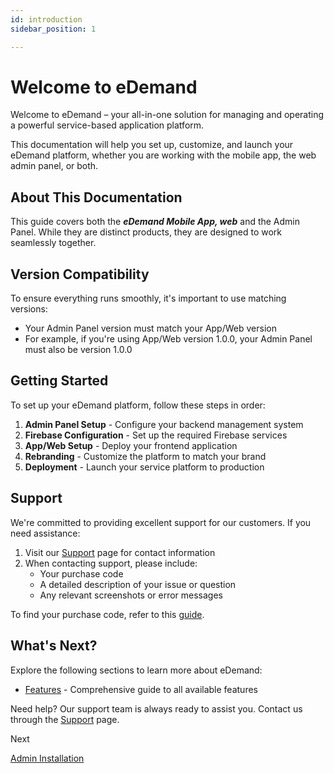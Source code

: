 ```yaml
---
id: introduction
sidebar_position: 1

---
```


# Welcome to eDemand

Welcome to eDemand – your all-in-one solution for managing and operating a powerful service-based application platform.

This documentation will help you set up, customize, and launch your eDemand platform, whether you are working with the mobile app, the web admin panel, or both.

## About This Documentation

This guide covers both the ***eDemand Mobile App, web*** and the Admin Panel. While they are distinct products, they are designed to work seamlessly together.

## Version Compatibility

To ensure everything runs smoothly, it's important to use matching versions:

- Your Admin Panel version must match your App/Web version
- For example, if you're using App/Web version 1.0.0, your Admin Panel must also be version 1.0.0

## Getting Started

To set up your eDemand platform, follow these steps in order:

1. **Admin Panel Setup** - Configure your backend management system
2. **Firebase Configuration** - Set up the required Firebase services
3. **App/Web Setup** - Deploy your frontend application
4. **Rebranding** - Customize the platform to match your brand
5. **Deployment** - Launch your service platform to production

## Support

We're committed to providing excellent support for our customers. If you need assistance:

1. Visit our [Support](/support) page for contact information
2. When contacting support, please include:
   - Your purchase code
   - A detailed description of your issue or question
   - Any relevant screenshots or error messages

To find your purchase code, refer to this [guide](https://help.market.envato.com/hc/en-us/articles/202822600-Where-Is-My-Purchase-Code).

## What's Next?

Explore the following sections to learn more about eDemand:

<!-- - [Overview](/docs/category/features-overview-5) - Detailed explanation of eDemand features and capabilities -->
- [Features](/docs/category/features-overview-5) - Comprehensive guide to all available features
<!-- - [FAQ](/faq) - Answers to common questions and troubleshooting tips -->

Need help? Our support team is always ready to assist you. Contact us through the [Support](/support) page.


<div class="custom-next-box-wrapper">
  <div class="custom-next-box">
    <p class="custom-next-label">Next</p>
    <a class="custom-next-link" href="/docs/admin-setup/admin-intro">
      Admin Installation
    </a>
  </div>
</div>
